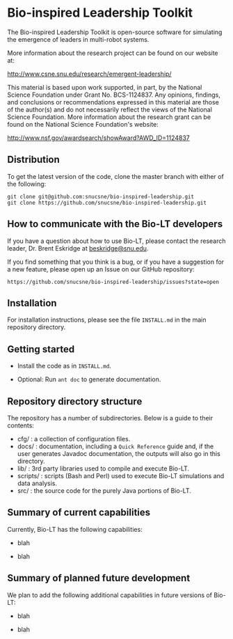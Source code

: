 Bio-inspired Leadership Toolkit
===============================

The Bio-inspired Leadership Toolkit is open-source software for simulating the emergence of leaders in multi-robot systems.  

More information about the research project can be found on our website at:

http://www.csne.snu.edu/research/emergent-leadership/


This material is based upon work supported, in part, by the National Science Foundation under Grant No. BCS-1124837.  Any opinions, findings, and conclusions or recommendations expressed in this material are those of the author(s) and do not necessarily reflect the views of the National Science Foundation.  More information about the research grant can be found on the National Science Foundation's website:

http://www.nsf.gov/awardsearch/showAward?AWD_ID=1124837



Distribution
------------

To get the latest version of the code, clone the master branch with either of the following:

    git clone git@github.com:snucsne/bio-inspired-leadership.git
    git clone https://github.com/snucsne/bio-inspired-leadership.git


How to communicate with the Bio-LT developers
---------------------------------------------

If you have a question about how to use Bio-LT, please contact the research leader, Dr. Brent Eskridge at beskridge@snu.edu.


If you find something  that you think is a bug, or if you have a suggestion for a new feature, please open up an Issue on our GitHub repository:

    https://github.com/snucsne/bio-inspired-leadership/issues?state=open


Installation
------------

For installation instructions, please see the file `INSTALL.md` in the main repository directory. 


Getting started
---------------

* Install the code as in `INSTALL.md`.

* Optional: Run `ant doc` to generate documentation.


Repository directory structure
------------------------------

The repository has a number of subdirectories. Below is a guide to their contents:

* cfg/ :      a collection of configuration files.
* docs/ :      documentation, including a `Quick Reference` guide and, if the
              user generates Javadoc documentation, the outputs
              will also go in this directory.
* lib/ :      3rd party libraries used to compile and execute Bio-LT.
* scripts/ :  scripts (Bash and Perl) used to execute Bio-LT simulations
              and data analysis.
* src/ :      the source code for the purely Java portions of Bio-LT.


Summary of current capabilities
-------------------------------

Currently, Bio-LT has the following capabilities:

* blah

* blah


Summary of planned future development
-------------------------------------
We plan to add the following additional capabilities in future versions of Bio-LT:

* blah

* blah

